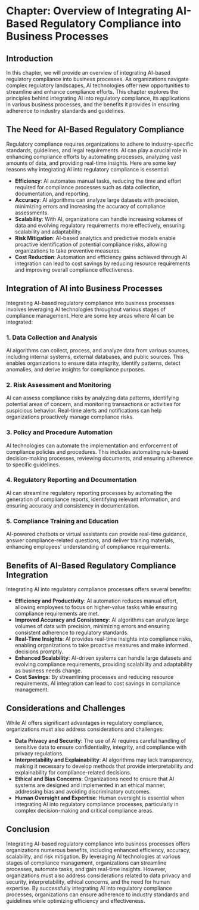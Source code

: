Chapter: Overview of Integrating AI-Based Regulatory Compliance into Business Processes
=======================================================================================

Introduction
------------

In this chapter, we will provide an overview of integrating AI-based regulatory compliance into business processes. As organizations navigate complex regulatory landscapes, AI technologies offer new opportunities to streamline and enhance compliance efforts. This chapter explores the principles behind integrating AI into regulatory compliance, its applications in various business processes, and the benefits it provides in ensuring adherence to industry standards and guidelines.

The Need for AI-Based Regulatory Compliance
-------------------------------------------

Regulatory compliance requires organizations to adhere to industry-specific standards, guidelines, and legal requirements. AI can play a crucial role in enhancing compliance efforts by automating processes, analyzing vast amounts of data, and providing real-time insights. Here are some key reasons why integrating AI into regulatory compliance is essential:

* **Efficiency**: AI automates manual tasks, reducing the time and effort required for compliance processes such as data collection, documentation, and reporting.
* **Accuracy**: AI algorithms can analyze large datasets with precision, minimizing errors and increasing the accuracy of compliance assessments.
* **Scalability**: With AI, organizations can handle increasing volumes of data and evolving regulatory requirements more effectively, ensuring scalability and adaptability.
* **Risk Mitigation**: AI-based analytics and predictive models enable proactive identification of potential compliance risks, allowing organizations to take preventive measures.
* **Cost Reduction**: Automation and efficiency gains achieved through AI integration can lead to cost savings by reducing resource requirements and improving overall compliance effectiveness.

Integration of AI into Business Processes
-----------------------------------------

Integrating AI-based regulatory compliance into business processes involves leveraging AI technologies throughout various stages of compliance management. Here are some key areas where AI can be integrated:

### 1. Data Collection and Analysis

AI algorithms can collect, process, and analyze data from various sources, including internal systems, external databases, and public sources. This enables organizations to ensure data integrity, identify patterns, detect anomalies, and derive insights for compliance purposes.

### 2. Risk Assessment and Monitoring

AI can assess compliance risks by analyzing data patterns, identifying potential areas of concern, and monitoring transactions or activities for suspicious behavior. Real-time alerts and notifications can help organizations proactively manage compliance risks.

### 3. Policy and Procedure Automation

AI technologies can automate the implementation and enforcement of compliance policies and procedures. This includes automating rule-based decision-making processes, reviewing documents, and ensuring adherence to specific guidelines.

### 4. Regulatory Reporting and Documentation

AI can streamline regulatory reporting processes by automating the generation of compliance reports, identifying relevant information, and ensuring accuracy and consistency in documentation.

### 5. Compliance Training and Education

AI-powered chatbots or virtual assistants can provide real-time guidance, answer compliance-related questions, and deliver training materials, enhancing employees' understanding of compliance requirements.

Benefits of AI-Based Regulatory Compliance Integration
------------------------------------------------------

Integrating AI into regulatory compliance processes offers several benefits:

* **Efficiency and Productivity**: AI automation reduces manual effort, allowing employees to focus on higher-value tasks while ensuring compliance requirements are met.
* **Improved Accuracy and Consistency**: AI algorithms can analyze large volumes of data with precision, minimizing errors and ensuring consistent adherence to regulatory standards.
* **Real-Time Insights**: AI provides real-time insights into compliance risks, enabling organizations to take proactive measures and make informed decisions promptly.
* **Enhanced Scalability**: AI-driven systems can handle large datasets and evolving compliance requirements, providing scalability and adaptability as business needs change.
* **Cost Savings**: By streamlining processes and reducing resource requirements, AI integration can lead to cost savings in compliance management.

Considerations and Challenges
-----------------------------

While AI offers significant advantages in regulatory compliance, organizations must also address considerations and challenges:

* **Data Privacy and Security**: The use of AI requires careful handling of sensitive data to ensure confidentiality, integrity, and compliance with privacy regulations.
* **Interpretability and Explainability**: AI algorithms may lack transparency, making it necessary to develop methods that provide interpretability and explainability for compliance-related decisions.
* **Ethical and Bias Concerns**: Organizations need to ensure that AI systems are designed and implemented in an ethical manner, addressing bias and avoiding discriminatory outcomes.
* **Human Oversight and Expertise**: Human oversight is essential when integrating AI into regulatory compliance processes, particularly in complex decision-making and critical compliance areas.

Conclusion
----------

Integrating AI-based regulatory compliance into business processes offers organizations numerous benefits, including enhanced efficiency, accuracy, scalability, and risk mitigation. By leveraging AI technologies at various stages of compliance management, organizations can streamline processes, automate tasks, and gain real-time insights. However, organizations must also address considerations related to data privacy and security, interpretability, ethical concerns, and the need for human expertise. By successfully integrating AI into regulatory compliance processes, organizations can ensure adherence to industry standards and guidelines while optimizing efficiency and effectiveness.
